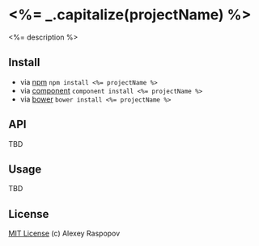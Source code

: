# <%= _.capitalize(projectName) %>

<%= description %>

## Install

 * via [npm](https://npmjs.org) `npm install <%= projectName %>`
 * via [component](http://component.io) `component install <%= projectName %>`
 * via [bower](http://bower.io) `bower install <%= projectName %>`

## API

TBD

## Usage

TBD

## License

[MIT License](http://en.wikipedia.org/wiki/MIT_License) (c) Alexey Raspopov
